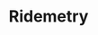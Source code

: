 ---
title: Ridemetry
description: Site web
resume:
  titre: Ridemetry
  court: Site web
identifiant:
slug:
ordre: 5
image: /img/ridemetry-site-web.jpg
i18n: fr
draft: true
portfolios:
  - Site web
  - Design
link:
  external: true
  url: https://ridemetry.com
draft: true
---